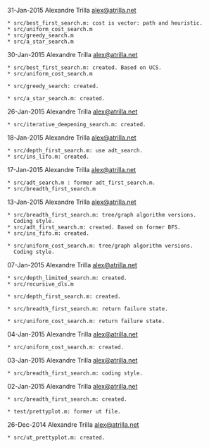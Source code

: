 31-Jan-2015  Alexandre Trilla  <alex@atrilla.net>

    * src/best_first_search.m: cost is vector: path and heuristic.
    * src/uniform_cost_search.m
    * src/greedy_search.m
    * src/a_star_search.m


30-Jan-2015  Alexandre Trilla  <alex@atrilla.net>

    * src/best_first_search.m: created. Based on UCS.
    * src/uniform_cost_search.m

    * src/greedy_search: created.

    * src/a_star_search.m: created.


26-Jan-2015  Alexandre Trilla  <alex@atrilla.net>

    * src/iterative_deepening_search.m: created.


18-Jan-2015  Alexandre Trilla  <alex@atrilla.net>

    * src/depth_first_search.m: use adt_search.
    * src/ins_lifo.m: created.


17-Jan-2015  Alexandre Trilla  <alex@atrilla.net>

    * src/adt_search.m : former adt_first_search.m.
    * src/breadth_first_search.m


13-Jan-2015  Alexandre Trilla  <alex@atrilla.net>

    * src/breadth_first_search.m: tree/graph algorithm versions.
      Coding style.
    * src/adt_first_search.m: created. Based on former BFS.
    * src/ins_fifo.m: created.

    * src/uniform_cost_search.m: tree/graph algorithm versions.
      Coding style.


07-Jan-2015  Alexandre Trilla  <alex@atrilla.net>

    * src/depth_limited_search.m: created.
    * src/recursive_dls.m

    * src/depth_first_search.m: created.

    * src/breadth_first_search.m: return failure state.

    * src/uniform_cost_search.m: return failure state.


04-Jan-2015  Alexandre Trilla  <alex@atrilla.net>

    * src/uniform_cost_search.m: created.


03-Jan-2015  Alexandre Trilla  <alex@atrilla.net>

    * src/breadth_first_search.m: coding style.


02-Jan-2015  Alexandre Trilla  <alex@atrilla.net>

    * src/breadth_first_search.m: created.

    * test/prettyplot.m: former ut file.


26-Dec-2014  Alexandre Trilla  <alex@atrilla.net>

    * src/ut_prettyplot.m: created.

